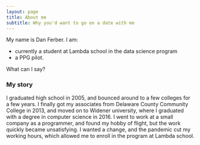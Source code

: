 ```yaml
---
layout: page
title: About me
subtitle: Why you'd want to go on a date with me
---
```


My name is Dan Ferber. I am:

- currently a student at Lambda school in the data science program
- a PPG pilot.

What can I say? 

### My story

I graduated high school in 2005, and bounced around to a few colleges for a few years. I finally got my associates from Delaware County Community College in 2013, and moved on to Widener university, where I graduated with a degree in computer science in 2016. I went to work at a small company as a programmer, and found my hobby of flight, but the work quickly became unsatisfying. I wanted a change, and the pandemic cut my working hours, which allowed me to enroll in the program at Lambda school.
